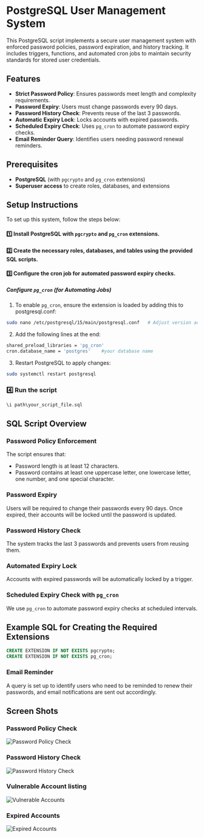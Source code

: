 # PostgreSQL User Management System

This PostgreSQL script implements a secure user management system with enforced password policies, password expiration, and history tracking. It includes triggers, functions, and automated cron jobs to maintain security standards for stored user credentials.

## Features

- **Strict Password Policy**: Ensures passwords meet length and complexity requirements.
- **Password Expiry**: Users must change passwords every 90 days.
- **Password History Check**: Prevents reuse of the last 3 passwords.
- **Automatic Expiry Lock**: Locks accounts with expired passwords.
- **Scheduled Expiry Check**: Uses `pg_cron` to automate password expiry checks.
- **Email Reminder Query**: Identifies users needing password renewal reminders.

## Prerequisites

- **PostgreSQL** (with `pgcrypto` and `pg_cron` extensions)
- **Superuser access** to create roles, databases, and extensions

## Setup Instructions

To set up this system, follow the steps below:

#### 1️⃣ Install PostgreSQL with `pgcrypto` and `pg_cron` extensions.
#### 2️⃣ Create the necessary roles, databases, and tables using the provided SQL scripts.
#### 3️⃣ Configure the cron job for automated password expiry checks.
##### Configure `pg_cron` (for Automating Jobs)

1. To enable `pg_cron`, ensure the extension is loaded by adding this to postgresql.conf:
```bash
sudo nano /etc/postgresql/15/main/postgresql.conf   # Adjust version accordingly
```
2. Add the following lines at the end:
```bash
shared_preload_libraries = 'pg_cron'
cron.database_name = 'postgres'    #your database name
```
3. Restart PostgreSQL to apply changes:
```bash
sudo systemctl restart postgresql
```
### 4️⃣ Run the script
```sql
\i path\your_script_file.sql
```

## SQL Script Overview

### Password Policy Enforcement

The script ensures that:

- Password length is at least 12 characters.
- Password contains at least one uppercase letter, one lowercase letter, one number, and one special character.

### Password Expiry

Users will be required to change their passwords every 90 days. Once expired, their accounts will be locked until the password is updated.

### Password History Check

The system tracks the last 3 passwords and prevents users from reusing them.

### Automated Expiry Lock

Accounts with expired passwords will be automatically locked by a trigger.

### Scheduled Expiry Check with `pg_cron`

We use `pg_cron` to automate password expiry checks at scheduled intervals.


## Example SQL for Creating the Required Extensions

```sql
CREATE EXTENSION IF NOT EXISTS pgcrypto;
CREATE EXTENSION IF NOT EXISTS pg_cron;
```

### Email Reminder

A query is set up to identify users who need to be reminded to renew their passwords, and email notifications are sent out accordingly.

## Screen Shots
### Password Policy Check
![Password Policy Check](https://github.com/user-attachments/assets/ecaa260b-4e64-44de-a8d7-966393f35434)
### Password History Check
![Password History Check](https://github.com/user-attachments/assets/f266e77f-976b-44df-926e-b88b69c52efa)
### Vulnerable Account listing
![Vulnerable Accounts](https://github.com/user-attachments/assets/f7b7365b-b4ee-4bea-8146-b738a2f8f6d4)
### Expired Accounts
![Expired Accounts](https://github.com/user-attachments/assets/f5538a92-9222-4841-9553-89d0d367f928)
